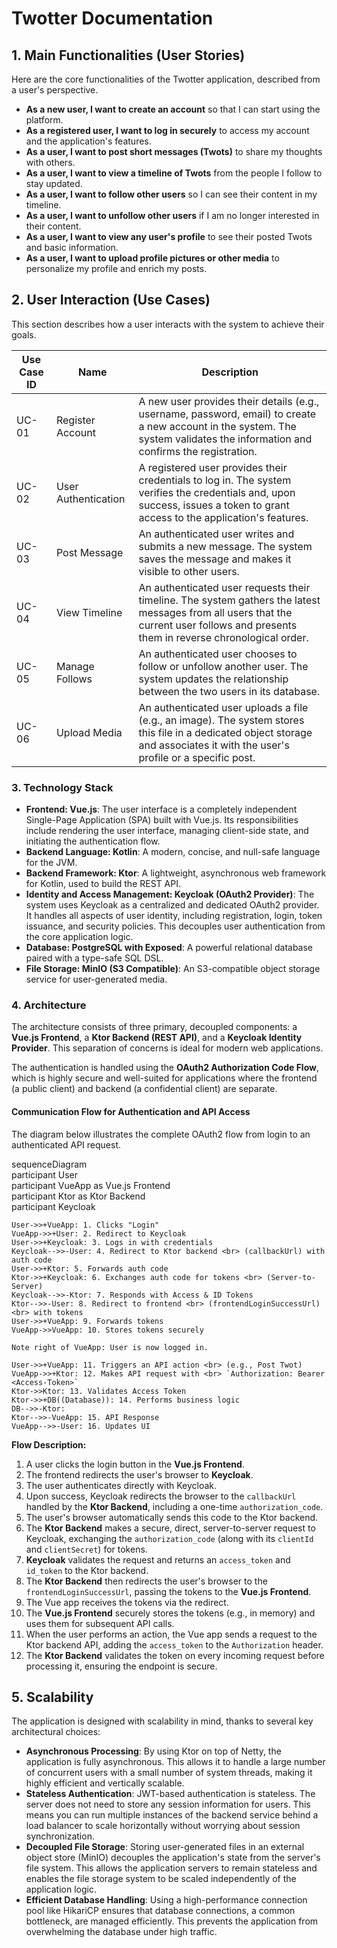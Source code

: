 # Twotter Documentation

## 1. Main Functionalities (User Stories)

Here are the core functionalities of the Twotter application, described from a user's perspective.

- **As a new user, I want to create an account** so that I can start using the platform.
- **As a registered user, I want to log in securely** to access my account and the application's features.
- **As a user, I want to post short messages (Twots)** to share my thoughts with others.
- **As a user, I want to view a timeline of Twots** from the people I follow to stay updated.
- **As a user, I want to follow other users** so I can see their content in my timeline.
- **As a user, I want to unfollow other users** if I am no longer interested in their content.
- **As a user, I want to view any user's profile** to see their posted Twots and basic information.
- **As a user, I want to upload profile pictures or other media** to personalize my profile and enrich my posts.

## 2. User Interaction (Use Cases)

This section describes how a user interacts with the system to achieve their goals.

| Use Case ID | Name                | Description                                                                                                                                                                          |
| ----------- | ------------------- | ------------------------------------------------------------------------------------------------------------------------------------------------------------------------------------ |
| UC-01       | Register Account    | A new user provides their details (e.g., username, password, email) to create a new account in the system. The system validates the information and confirms the registration.       |
| UC-02       | User Authentication | A registered user provides their credentials to log in. The system verifies the credentials and, upon success, issues a token to grant access to the application's features.         |
| UC-03       | Post Message        | An authenticated user writes and submits a new message. The system saves the message and makes it visible to other users.                                                            |
| UC-04       | View Timeline       | An authenticated user requests their timeline. The system gathers the latest messages from all users that the current user follows and presents them in reverse chronological order. |
| UC-05       | Manage Follows      | An authenticated user chooses to follow or unfollow another user. The system updates the relationship between the two users in its database.                                         |
| UC-06       | Upload Media        | An authenticated user uploads a file (e.g., an image). The system stores this file in a dedicated object storage and associates it with the user's profile or a specific post.       |

### 3. Technology Stack

- **Frontend: Vue.js**: The user interface is a completely independent Single-Page Application (SPA) built with Vue.js. Its responsibilities include rendering the user interface, managing client-side state, and initiating the authentication flow.
- **Backend Language: Kotlin**: A modern, concise, and null-safe language for the JVM.
- **Backend Framework: Ktor**: A lightweight, asynchronous web framework for Kotlin, used to build the REST API.
- **Identity and Access Management: Keycloak (OAuth2 Provider)**: The system uses Keycloak as a centralized and dedicated OAuth2 provider. It handles all aspects of user identity, including registration, login, token issuance, and security policies. This decouples user authentication from the core application logic.
- **Database: PostgreSQL with Exposed**: A powerful relational database paired with a type-safe SQL DSL.
- **File Storage: MinIO (S3 Compatible)**: An S3-compatible object storage service for user-generated media.

### 4. Architecture 

The architecture consists of three primary, decoupled components: a **Vue.js Frontend**, a **Ktor Backend (REST API)**, and a **Keycloak Identity Provider**. This separation of concerns is ideal for modern web applications.

The authentication is handled using the **OAuth2 Authorization Code Flow**, which is highly secure and well-suited for applications where the frontend (a public client) and backend (a confidential client) are separate.

#### Communication Flow for Authentication and API Access

The diagram below illustrates the complete OAuth2 flow from login to an authenticated API request.

sequenceDiagram  
    participant User  
    participant VueApp as Vue.js Frontend  
    participant Ktor as Ktor Backend  
    participant Keycloak  
  
    User->>+VueApp: 1. Clicks "Login"  
    VueApp->>+User: 2. Redirect to Keycloak  
    User->>+Keycloak: 3. Logs in with credentials  
    Keycloak-->>-User: 4. Redirect to Ktor backend <br> (callbackUrl) with auth code  
    User->>+Ktor: 5. Forwards auth code  
    Ktor->>+Keycloak: 6. Exchanges auth code for tokens <br> (Server-to-Server)  
    Keycloak-->>-Ktor: 7. Responds with Access & ID Tokens  
    Ktor-->>-User: 8. Redirect to frontend <br> (frontendLoginSuccessUrl) <br> with tokens  
    User->>+VueApp: 9. Forwards tokens  
    VueApp->>VueApp: 10. Stores tokens securely  
  
    Note right of VueApp: User is now logged in.  
  
    User->>+VueApp: 11. Triggers an API action <br> (e.g., Post Twot)  
    VueApp->>+Ktor: 12. Makes API request with <br> `Authorization: Bearer <Access-Token>`  
    Ktor->>Ktor: 13. Validates Access Token  
    Ktor->>+DB((Database)): 14. Performs business logic  
    DB-->>-Ktor:  
    Ktor-->>-VueApp: 15. API Response  
    VueApp-->>-User: 16. Updates UI  

**Flow Description:**

1. A user clicks the login button in the **Vue.js Frontend**.
2. The frontend redirects the user's browser to **Keycloak**.
3. The user authenticates directly with Keycloak.
4. Upon success, Keycloak redirects the browser to the `callbackUrl` handled by the **Ktor Backend**, including a one-time `authorization_code`.
5. The user's browser automatically sends this code to the Ktor backend.
6. The **Ktor Backend** makes a secure, direct, server-to-server request to Keycloak, exchanging the `authorization_code` (along with its `clientId` and `clientSecret`) for tokens.
7. **Keycloak** validates the request and returns an `access_token` and `id_token` to the Ktor backend.
8. The **Ktor Backend** then redirects the user's browser to the `frontendLoginSuccessUrl`, passing the tokens to the **Vue.js Frontend**.
9. The Vue app receives the tokens via the redirect.
10. The **Vue.js Frontend** securely stores the tokens (e.g., in memory) and uses them for subsequent API calls.
11. When the user performs an action, the Vue app sends a request to the Ktor backend API, adding the `access_token` to the `Authorization` header.
12. The **Ktor Backend** validates the token on every incoming request before processing it, ensuring the endpoint is secure.
## 5. Scalability

The application is designed with scalability in mind, thanks to several key architectural choices:

- **Asynchronous Processing**: By using Ktor on top of Netty, the application is fully asynchronous. This allows it to handle a large number of concurrent users with a small number of system threads, making it highly efficient and vertically scalable.
- **Stateless Authentication**: JWT-based authentication is stateless. The server does not need to store any session information for users. This means you can run multiple instances of the backend service behind a load balancer to scale horizontally without worrying about session synchronization.
- **Decoupled File Storage**: Storing user-generated files in an external object store (MinIO) decouples the application's state from the server's file system. This allows the application servers to remain stateless and enables the file storage system to be scaled independently of the application logic.
- **Efficient Database Handling**: Using a high-performance connection pool like HikariCP ensures that database connections, a common bottleneck, are managed efficiently. This prevents the application from overwhelming the database under high traffic.